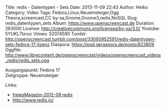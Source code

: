 Title: redis - Datentypen - Sets
Date: 2013-11-09 22:43
Author: Heiko
Category: Video
Tags: Fedora,Linux,Neueinsteiger,Ogg Theora,screencast,CC by-sa,Gnome,Gnome3,redis,NoSQL
Slug: redis_datentypen_sets
Album: https://www.openscreencast.de
Duration: 263000
License: http://creativecommons.org/licenses/by-sa/3.0/
Youtube: 5YUKL7lzruc
Vimeo: 52074590
Tumblr: http://openscreencast.tumblr.com/post/33093952591/redis-datentypen-sets-fedora-17-lizenz
Diaspora: https://pod.geraspora.de/posts/823809
Oggfile: http://www.librecontent.de/openscreencast/videos/openscreencast_videos_redis/redis_sets.ogg

Ausgangspunkt: Fedora 17  
Zielgruppe: Neueinsteiger  

Links:

  * [freiesMagazin-2012-09 redis](http://www.freiesmagazin.de/mobil/freiesMagazin-2012-09.html#12_09_redis "Link zu freiesMagazin-2012-09" )
  * <http://www.redis.io/>

